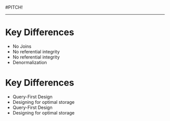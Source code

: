 #PITCH!

---

# Key Differences
- No Joins
- No referential integrity
- No referential integrity
- Denormalization

# Key Differences
- Query-First Design
- Designing for optimal storage
- Query-First Design
- Designing for optimal storage

